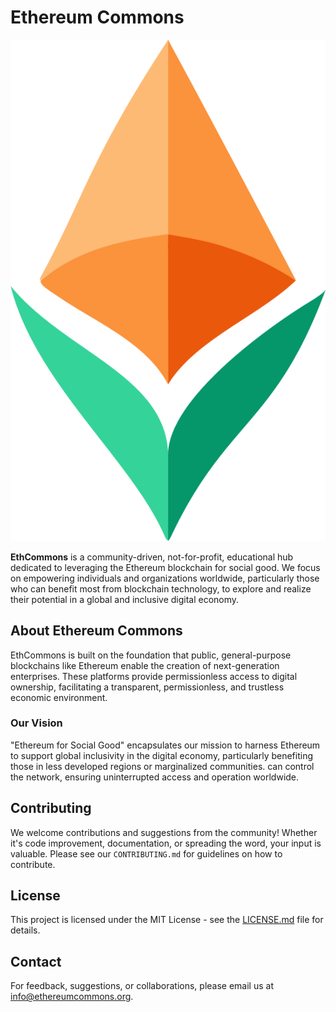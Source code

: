 # Ethereum Commons

![Ethereum Commons Logo](/static/media/logo.png)

**EthCommons** is a community-driven, not-for-profit, educational hub dedicated to leveraging the Ethereum blockchain for social good. We focus on empowering individuals and organizations worldwide, particularly those who can benefit most from blockchain technology, to explore and realize their potential in a global and inclusive digital economy.

## About Ethereum Commons

EthCommons is built on the foundation that public, general-purpose blockchains like Ethereum enable the creation of next-generation enterprises. These platforms provide permissionless access to digital ownership, facilitating a transparent, permissionless, and trustless economic environment.

### Our Vision

"Ethereum for Social Good" encapsulates our mission to harness Ethereum to support global inclusivity in the digital economy, particularly benefiting those in less developed regions or marginalized communities.
can control the network, ensuring uninterrupted access and operation worldwide.

## Contributing

We welcome contributions and suggestions from the community! Whether it's code improvement, documentation, or spreading the word, your input is valuable. Please see our `CONTRIBUTING.md` for guidelines on how to contribute.

## License

This project is licensed under the MIT License - see the [LICENSE.md](LICENSE) file for details.

## Contact

For feedback, suggestions, or collaborations, please email us at [info@ethereumcommons.org](mailto:info@ethereumcommons.org).
